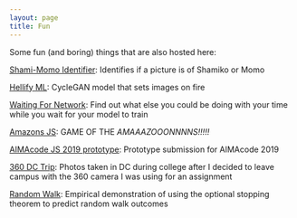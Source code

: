 ```yaml
---
layout: page
title: Fun
---
```


Some fun (and boring) things that are also hosted here:

[Shami-Momo Identifier](/shami-momo-identifier): Identifies if a picture is of
Shamiko or Momo

[Hellify ML](/hellify-ml): CycleGAN model that sets images on fire

[Waiting For Network](/waiting-for-network): Find out what else you could be
doing with your time while you wait for your model to train

[Amazons JS](/amazons-js): GAME OF THE *AMAAAZOOONNNNS!!!!!*

[AIMAcode JS 2019 prototype](/aimacodejs2019-prototype): Prototype submission
for AIMAcode 2019

[360 DC Trip](/360-dc-trip): Photos taken in DC during college after I decided
to leave campus with the 360 camera I was using for an assignment

[Random Walk](/random-walk): Empirical demonstration of using the optional
stopping theorem to predict random walk outcomes